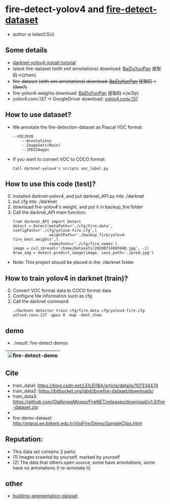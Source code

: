 # fire-detect-yolov4 and [fire-detect-dataset](https://pan.baidu.com/s/1Wo1ANWTKuoYb7EmIs4zEUQ)

* author is leilei(CSU)

## Some details
* [darknet-yolov4-install-tutorial](https://github.com/AlexeyAB/darknet#how-to-compile-on-linux-using-make)
* latest-fire-dataset (with xml annotations) download: [BaiDuYunPan](https://pan.baidu.com/s/1Wo1ANWTKuoYb7EmIs4zEUQ) 提取码->(zhwn)
* ~~fire-dataset (with xml annotations) download: [BaiDuYunPan](https://pan.baidu.com/s/1QlUTC8QW4wj0-Rwfx3fIPA) 提取码->(9mr7)~~
* fire-yolov4-weights download: [BaiDuYunPan](https://pan.baidu.com/s/14g0SkV5vR8OhnDOCTW6r9A) 提取码->(w3ip)
* yolov4.conv.137 -> GoogleDriver download: [yolov4.conv.137 ](https://drive.google.com/open?id=1cewMfusmPjYWbrnuJRuKhPMwRe_b9PaT)

## How to use dataset?
* We annotate the fire-detection-dataset as Pascal VOC format:
    ```
    --VOC2020
        --Annotations
        --ImageSets(Main)
        --JPEGImages
    ```
* If you want to convert VOC to COCO format:
    ```
    Call darknet-yolov4's scripts voc_label.py
    ```

## How to use this code (test)?
0. installed darknet-yolov4, and put darknet_API.py into ./darknet
1. put cfg into ./darknet
2. download fire-yolov4's weight, and put it in backup_fire folder
3. Call the darknet_API main function:
    ```
    from darknet_API import Detect
    detect = Detect(metaPath=r'./cfg/fire.data', configPath=r'./cfg/yolov4-fire.cfg',\
                    weightPath=r'./backup_fire/yolov4-fire_best.weights',\
                    namesPath=r'./cfg/fire.names')
    image = cv2.imread(r'/home/Datasets/20200714085948.jpg', -1)
    draw_img = detect.predict_image(image, save_path='./pred.jpg')
    ```
* Note: This project should be placed in the ./darknet folder

## How to train yolov4 in darknet (train)?
0. Convert VOC format data to COCO format data
1. Configure file information such as cfg
2. Call the darknet command:
    ```
    ./darknet detector train cfg/fire.data cfg/yolov4-fire.cfg yolov4.conv.137 -gpus 0 -map -dont_show
    ```

## demo
* ./result: fire-detect demos

|![fire-detect-demo](https://github.com/gengyanlei/fire-detect-yolov4/blob/master/result/result_demo.jpg?raw=true)|
|----|

## Cite
* train_data1: https://blog.csdn.net/LEILEI18A/article/details/107334474
* train_data2: https://bitbucket.org/gbdi/bowfire-dataset/downloads/
* train_data3: https://github.com/OlafenwaMoses/FireNET/releases/download/v1.0/fire-dataset.zip
* 
* fire-demo-dataset: http://signal.ee.bilkent.edu.tr/VisiFire/Demo/SampleClips.html

## Reputation:

* This data set contains 2 parts:
* (1) Images crawled by yourself, marked by yourself
* (2) The data that others open source, some have annotations, some have no annotations (I re-annotate it)

    
## other
* [building-segmentation-dataset](https://github.com/gengyanlei/build_segmentation_dataset)